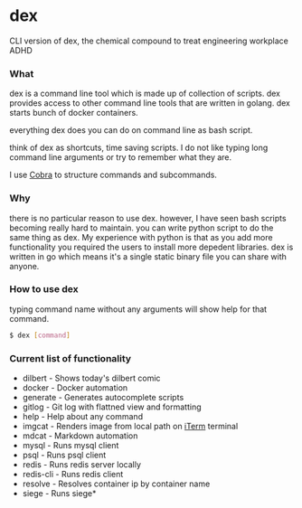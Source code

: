 # dex
CLI version of dex, the chemical compound to treat engineering workplace ADHD 

### What

dex is a command line tool which is made up of collection of scripts. dex provides access to other command line tools that are written in golang. dex starts bunch of docker containers.

everything dex does you can do on command line as bash script.

think of dex as shortcuts, time saving scripts. I do not like typing long command line arguments or try to remember what they are.

I use [Cobra](htttps://github.com/spf13/cobra) to structure commands and subcommands.

### Why

there is no particular reason to use dex. however, I have seen bash scripts becoming really hard to maintain. you can write python script to do the same thing as dex. My experience with python is that as you add more functionality you required the users to install more depedent libraries. dex is written in go which means it's a single static binary file you can share with anyone.

### How to use dex

typing command name without any arguments will show help for that command.

```sh
$ dex [command]
```

### Current list of functionality
* dilbert     - Shows today's dilbert comic
* docker      - Docker automation
* generate    - Generates autocomplete scripts
* gitlog      - Git log with flattned view and formatting
* help        - Help about any command
* imgcat      - Renders image from local path on [iTerm](http://www.iterm.com) terminal
* mdcat       - Markdown automation
* mysql       - Runs mysql client
* psql        - Runs psql client
* redis       - Runs redis server locally
* redis-cli   - Runs redis client
* resolve     - Resolves container ip by container name
* siege       - Runs siege* 

